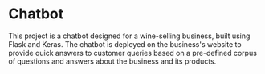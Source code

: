 # Chatbot
This project is a chatbot designed for a wine-selling business, built using Flask and Keras. The chatbot is deployed on the business's website to provide quick answers to customer queries based on a pre-defined corpus of questions and answers about the business and its products. 
